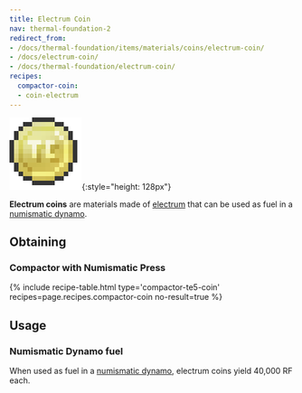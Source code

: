 ```yaml
---
title: Electrum Coin
nav: thermal-foundation-2
redirect_from:
- /docs/thermal-foundation/items/materials/coins/electrum-coin/
- /docs/electrum-coin/
- /docs/thermal-foundation/electrum-coin/
recipes:
  compactor-coin:
  - coin-electrum
---
```


![Electrum coin](/assets/images/thermal-foundation/coin-electrum.png){:style="height: 128px"}


**Electrum coins** are materials made of [electrum](/docs/thermal-foundation-2/electrum-ingot/) that
can be used as fuel in a [numismatic dynamo](/docs/thermal-expansion/numismatic-dynamo/).


Obtaining
---------

### Compactor with Numismatic Press
{% include recipe-table.html type='compactor-te5-coin' recipes=page.recipes.compactor-coin no-result=true %}


Usage
-----

### Numismatic Dynamo fuel
When used as fuel in a [numismatic dynamo](/docs/thermal-expansion/numismatic-dynamo/), electrum
coins yield 40,000 RF each.
